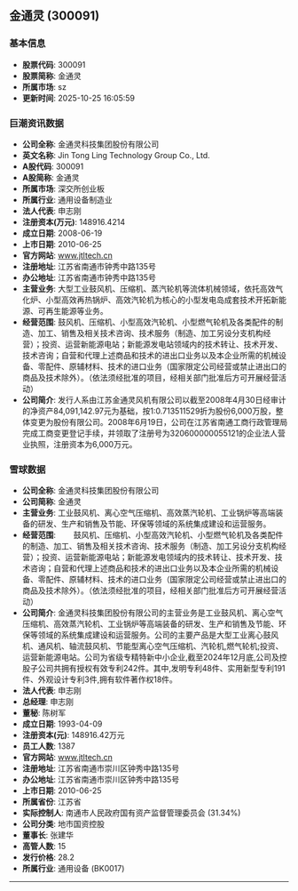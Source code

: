 ## 金通灵 (300091)

### 基本信息

- **股票代码**: 300091
- **股票简称**: 金通灵
- **所属市场**: sz
- **更新时间**: 2025-10-25 16:05:59

### 巨潮资讯数据

- **公司全称**: 金通灵科技集团股份有限公司
- **英文名称**: Jin Tong Ling Technology Group Co., Ltd.
- **A股代码**: 300091
- **A股简称**: 金通灵
- **所属市场**: 深交所创业板
- **所属行业**: 通用设备制造业
- **法人代表**: 申志刚
- **注册资本(万元)**: 148916.4214
- **成立日期**: 2008-06-19
- **上市日期**: 2010-06-25
- **官方网站**: www.jtltech.cn
- **注册地址**: 江苏省南通市钟秀中路135号
- **办公地址**: 江苏省南通市钟秀中路135号
- **主营业务**: 大型工业鼓风机、压缩机、蒸汽轮机等流体机械领域，依托高效气化炉、小型高效再热锅炉、高效汽轮机为核心的小型发电岛成套技术开拓新能源、可再生能源等业务。
- **经营范围**: 鼓风机、压缩机、小型高效汽轮机、小型燃气轮机及各类配件的制造、加工、销售及相关技术咨询、技术服务（制造、加工另设分支机构经营）；投资、运营新能源电站；新能源发电站领域内的技术转让、技术开发、技术咨询；自营和代理上述商品和技术的进出口业务以及本企业所需的机械设备、零配件、原辅材料、技术的进口业务（国家限定公司经营或禁止进出口的商品及技术除外）。（依法须经批准的项目，经相关部门批准后方可开展经营活动）
- **公司简介**: 发行人系由江苏金通灵风机有限公司以截至2008年4月30日经审计的净资产84,091,142.97元为基础，按1:0.713511529折为股份6,000万股，整体变更为股份有限公司。2008年6月19日，公司在江苏省南通工商行政管理局完成工商变更登记手续，并领取了注册号为320600000055121的企业法人营业执照，注册资本为6,000万元。

### 雪球数据

- **公司全称**: 金通灵科技集团股份有限公司
- **公司简称**: 金通灵
- **主营业务**: 工业鼓风机、离心空气压缩机、高效蒸汽轮机、工业锅炉等高端装备的研发、生产和销售及节能、环保等领域的系统集成建设和运营服务。
- **经营范围**: 　　鼓风机、压缩机、小型高效汽轮机、小型燃气轮机及各类配件的制造、加工、销售及相关技术咨询、技术服务（制造、加工另设分支机构经营）；投资、运营新能源电站；新能源发电领域内的技术转让、技术开发、技术咨询；自营和代理上述商品和技术的进出口业务以及本企业所需的机械设备、零配件、原辅材料、技术的进口业务（国家限定公司经营或禁止进出口的商品及技术除外）。（依法须经批准的项目，经相关部门批准后方可开展经营活动）
- **公司简介**: 金通灵科技集团股份有限公司的主营业务是工业鼓风机、离心空气压缩机、高效蒸汽轮机、工业锅炉等高端装备的研发、生产和销售及节能、环保等领域的系统集成建设和运营服务。公司的主要产品是大型工业离心鼓风机、通风机、轴流鼓风机、节能型离心空气压缩机、汽轮机,燃气轮机;投资、运营新能源电站。公司为省级专精特新中小企业,截至2024年12月底,公司及控股子公司共拥有授权有效专利242件。其中,发明专利48件、实用新型专利191件、外观设计专利3件,拥有软件著作权18件。
- **法人代表**: 申志刚
- **总经理**: 申志刚
- **董秘**: 陈树军
- **成立日期**: 1993-04-09
- **注册资本(元)**: 148916.42万元
- **员工人数**: 1387
- **官方网站**: www.jtltech.cn
- **注册地址**: 江苏省南通市崇川区钟秀中路135号
- **办公地址**: 江苏省南通市崇川区钟秀中路135号
- **上市日期**: 2010-06-25
- **所属省份**: 江苏省
- **实际控制人**: 南通市人民政府国有资产监督管理委员会 (31.34%)
- **公司分类**: 地市国资控股
- **董事长**: 张建华
- **高管人数**: 15
- **发行价格**: 28.2
- **所属行业**: 通用设备 (BK0017)

---